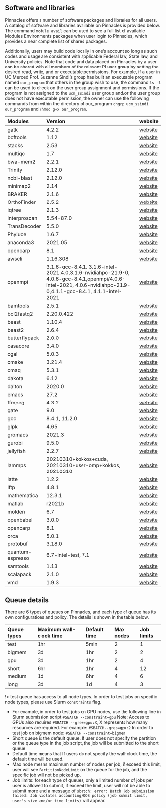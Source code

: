 ## Software and libraries
Pinnacles offers a number of software packages and libraries for all users. A catalog of software and libraries available on Pinnacles is provided below. The command `module avail` can be used to see a full list of available Modules 
Environments packages when user login to Pinnacles, which provides a near complete list of shared packages. 

Additionally, users may build code locally in one’s account so long as such codes and usage are consistent with applicable Federal law, State law, and University policies. Note that code and data placed on Pinnacles by a user can be shared with all members of the relevant PI user group by setting the desired read, write, and or executable permissions. For example, if a user in UC Merced Prof. Suzanne Sindi’s group has built an executable program named `our_program` that others in the group wish to use, the command `ls -l` can be used to check on the user group assignment and permissions. If the program is not assigned to the `ucm_ssindi` user group and/or the user group does not have executable permission, the owner can use the following commands from within the directory of our_program `chgrp ucm_ssindi our_program` and `chmod g+x our_program`.

| Modules   | Version | website                              |
|:----------|:--------|:-------------------------------------|
| gatk | 4.2.2 | [website](https://github.com/broadinstitute/gatk/releases) |
| bcftools	 | 1.12 | [website](https://bioconda.github.io/recipes/bcftools/README.html) |
| stacks	 | 2.53 | [website](https://catchenlab.life.illinois.edu/stacks/) |
| multiqc	 | 1.7 | [website](https://bioconda.github.io/recipes/multiqc/README.html) |
| bwa-mem2 | 2.2.1 | [website](https://bioconda.github.io/recipes/bwa-mem2/README.html) |
| Trinity	 |2.12.0 | [website](https://github.com/trinityrnaseq/trinityrnaseq) |
| ncbi-blast | 2.12.0 | [website](https://blast.ncbi.nlm.nih.gov/Blast.cgi?PAGE_TYPE=BlastDocs&DOC_TYPE=Download) |
| minimap2 | 2.14 | [website](https://github.com/lh3/minimap2) |
| BRAKER	 | 2.1.6 | [website](https://github.com/Gaius-Augustus/BRAKER) |
| OrthoFinder	 | 2.5.2 | [website](https://github.com/davidemms/OrthoFinder) |
| iqtree	 | 2.1.3 | [website](http://www.iqtree.org) |
| interproscan	 | 5.54-87.0| [website](https://www.ebi.ac.uk/interpro/download/) |
| TransDecoder		 | 5.5.0 | [website](https://github.com/TransDecoder/TransDecoder/releases) |
| Phyluce		 | 1.6.7 | [website](https://phyluce.readthedocs.io/en/latest/installation.html) |
| anaconda3 | 2021.05 | [website](https://www.anaconda.com/) |
| opencarp | 8.1 | [website](https://opencarp.org/) |
| awscli | 1.16.308 | [website](https://aws.amazon.com/cli/) |
| openmpi | 3.1.6-gcc-8.4.1, 3.1.6-intel-2021.4.0,3.1.6-nvidiahpc-21.9-0, 4.0.6-gcc-8.4.1,openmpi/4.0.6-intel-2021, 4.0.6-nvidiahpc-21.9-0,4.1.1-gcc-8.4.1, 4.1.1-intel-2021| [website](https://www.open-mpi.org/) |
| bamtools | 2.5.1 | [website](https://bioinformatics.readthedocs.io/en/latest/bamtools/) |
|  bcl2fastq2 | 2.20.0.422 | [website](https://github.com/brwnj/bcl2fastq) |
|  beast | 1.10.4 | [website](https://beast.community/) |
| beast2 | 2.6.4 | [website](https://www.beast2.org) |
| butterflypack | 2.0.0 | [website](https://github.com/liuyangzhuan/ButterflyPACK)|
| casacore | 3.4.0 | [website](https://github.com/casacore/casacore) |
| cgal | 5.0.3 | [website](https://www.cgal.org/) |
| cmake | 3.21.4 | [website](https://cmake.org/) |
| cmaq | 5.3.1| [website](https://www.epa.gov/cmaq) |
| dakota | 6.12 | [website](https://www.dakotasoft.com/) |
| dalton | 2020.0 | [website](https://daltonprogram.org/) |
| emacs | 27.2 | [website](https://www.gnu.org/s/emacs/) |
|  ffmpeg | 4.3.2 | [website](https://ffmpeg.org/) |
| gate | 9.0 | [website](https://gate-software.com/en/home-page/) |
| gcc | 8.4.1, 11.2.0 | [website](https://gcc.gnu.org/) |
| glpk | 4.65 | [website](https://www.gnu.org/software/glpk/) |
| gromacs | 2021.3 | [website](https://www.gromacs.org/) |
| gurobi | 9.5.0| [website](https://www.gurobi.com/) |
| jellyfish | 2.2.7 | [website](https://jellyfish.co/) |
| lammps | 20210310+kokkos+cuda, 20210310+user-omp+kokkos, 20210310 | [website](https://www.lammps.org/) |
| latte | 1.2.2 | [website](https://www.math.ucdavis.edu/~latte/software.php) |
| lftp | 4.8.1 | [website](https://lftp.yar.ru/) |
| mathematica | 12.3.1| [website](https://www.wolfram.com/mathematica/) |
| matlab | r2021b | [website](https://www.mathworks.com/products/matlab.html) |
| molden | 6.7 | [website](https://www3.cmbi.umcn.nl/molden/) |
| openbabel | 3.0.0 | [website](http://openbabel.org/wiki/Main_Page) |
| opencarp | 8.1 | [website](https://www.anaconda.com/) |
| orca | 5.0.1 | [website](https://orca.security/) |
| protobuf | 3.18.0 | [website](https://github.com/protocolbuffers/protobuf) |
| quantum-espresso | 6.7-intel-test, 7.1 | [website](http://www.quantum-espresso.org/) |
| samtools | 1.13 | [website](http://www.htslib.org/) |
| scalapack | 2.1.0 | [website](http://www.netlib.org/scalapack/) |
| vmd | 1.9.3 | [website](https://www.ks.uiuc.edu/Research/vmd/) |

## Queue details
There are 6 types of queues on Pinnacles, and each type of queue has its own configurations and policy. The details is shown in the table below.

| Queue types | Maximum wall-clock time | Default time | Max nodes | Job limits |
|:------------|:------------------------|:-------------|:----------|:-----------|
| test        | 1hr                     | 5min         | 2         | 1          |
| bigmem      | 3d                      | 1hr          | 2         | 2          |
| gpu         | 3d                      | 1hr          | 2         | 4          |
| short       | 6hr                     | 1hr          | 4         | 12         |
| medium      | 1d                      | 6hr          | 4         | 6          |
| long        | 3d                      | 1d           | 4         | 3          |


!> test queue has access to all node types. In order to test jobs on specific node types, please use Slurm `constraints` flag. 


* For example, in order to test jobs on GPU nodes, use the following line in Slurm submission script 
`#SBATCH --constraint=gpu`
Note: Access to GPUs also requires `#SBATCH --gres=gpu:X`, X represents how many resources are required. For example:
`#SBATCH--gres=gpu:2`
In order to test job on bigmem node:
`#SBATCH --constraint=bigmem`
* Short queue is the default queue. If user does not specify the partition or the queue type in the job script, the job will be submitted to the short queue
* Default time means that If users do not specify the wall-clock time, the default time will be used.
* Max node means maximum number of nodes per job, if exceed this limit, user will see `PartitionNodeLimit` on the queue for the job, and the specific job will not be picked up.
* Job limits: for each type of queues, only a limited number of jobs per user is allowed to submit, if exceed the limit, user will not be able to submit more and a message of `sbatch: error: Batch job submission failed: Job violates accounting/QOS policy (job submit limit, user's size and/or time limits)` will appear.


